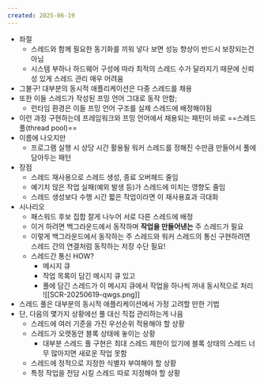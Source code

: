 ```yaml
---
created: 2025-06-19
---
```

- 좌절
	- 스레드와 함께 필요한 동기화를 끼워 넣다 보면 성능 향상이 반드시 보장되는건 아님
	- 시스템 부하나 하드웨어 구성에 따라 최적의 스레드 수가 달라지기 때문에 신뢰성 있게 스레드 관리 매우 어려움
- 그불구! 대부분의 동시적 애플리케이션은 다중 스레드를 채용
- 또한 이들 스레드가 작성된 프밍 언어 그대로 동작 안함;
	- 런타임 환경은 이들 프밍 언어 구조를 실제 스레드에 배정해야됨
- 이런 과정 구현하는데 프레임워크와 프밍 언어에서 채용되는 패턴이 바로 ==스레드 풀(thread pool)==
- 이름에 나오지만
	- 프로그램 실행 시 상당 시간 활용될 워커 스레드를 정해진 수만큼 만들어서 풀에 담아두는 패턴
- 장점
	- 스레드 재사용으로 스레드 생성, 종료 오버헤드 줄임
	- 예기치 않은 작업 실패(예외 발생 등)가 스레드에 미치는 영향도 줄임
	- 스레드 생성보다 수행 시간 짧은 작업이라면 이 재사용효과 극대화
- 시나리오
	- 패스워드 후보 집합 잘게 나누어 서로 다른 스레드에 배정
	- 이거 하려면 백그라운드에서 동작하며 **작업을 만들어낸는** 주 스레드가 필요
	- 이렇게 백그라운드에서 동작하는 주 스레드와 워커 스레드의 통신 구현하려면 스레드 간의 연결처럼 동작하는 저장 수단 필요!
	- 스레드간 통신 HOW?
		- 메시지 큐
		- 작업 목록이 담긴 메시지 큐 있고
		- 풀에 담긴 스레드가 이 메시지 큐에서 작업을 하나씩 꺼내 동시적으로 처리
![[SCR-20250619-qwgs.png]]
- 스레드 풀은 대부분의 동시적 애플리케이션에서 가정 고려할 만한 기법
- 단, 다음의 몇가지 상황에선 풀 대신 직접 관리하는게 나음
	- 스레드에 여러 기준을 가진 우선순위 적용해야 할 상황
	- 스레드가 오랫동안 블록 상태에 놓이는 상황
		- 대부분 스레드 풀 구현은 최대 스레드 제한이 있기에 블록 상태의 스레드 너무 많아지면 새로운 작업 못함
	- 스레드에 정적으로 지정한 식별자 부여해야 할 상황
	- 특정 작업을 전담 시킬 스레드 따로 지정해야 할 상황